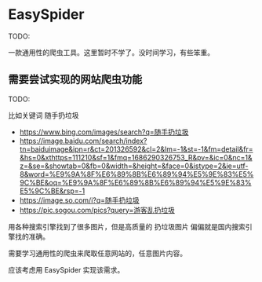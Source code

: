 # EasySpider

TODO:

一款通用性的爬虫工具。这里暂时不学了。没时间学习，有些笨重。

## 需要尝试实现的网站爬虫功能

TODO:

比如关键词 随手扔垃圾

- https://www.bing.com/images/search?q=随手扔垃圾
- https://image.baidu.com/search/index?tn=baiduimage&ipn=r&ct=201326592&cl=2&lm=-1&st=-1&fm=detail&fr=&hs=0&xthttps=111210&sf=1&fmq=1686290326753_R&pv=&ic=0&nc=1&z=&se=&showtab=0&fb=0&width=&height=&face=0&istype=2&ie=utf-8&word=%E9%9A%8F%E6%89%8B%E6%89%94%E5%9E%83%E5%9C%BE&oq=%E9%9A%8F%E6%89%8B%E6%89%94%E5%9E%83%E5%9C%BE&rsp=-1
- https://image.so.com/i?q=随手扔垃圾
- https://pic.sogou.com/pics?query=游客乱扔垃圾

用各种搜索引擎找到了很多图片，但是高质量的 扔垃圾图片 偏偏就是国内搜索引擎找的准确。

需要学习通用性的爬虫来爬取任意网站的，任意图片内容。

应该考虑用 EasySpider 实现该需求。

